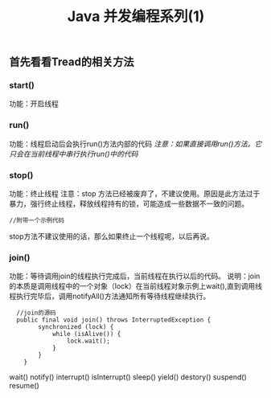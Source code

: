 ﻿---
title: Java 并发编程系列(1)
tags: Java
---
## 首先看看Tread的相关方法
### start()
功能：开启线程
### run()
功能：线程启动后会执行run()方法内部的代码
*注意：如果直接调用run()方法。它只会在当前线程中串行执行run()中的代码*
### stop()
功能：终止线程
注意：stop 方法已经被废弃了，不建议使用。原因是此方法过于暴力，强行终止线程，释放线程持有的锁，可能造成一些数据不一致的问题。
```
//附带一个示例代码
```
stop方法不建议使用的话，那么如果终止一个线程呢，以后再说。
### join()
功能：等待调用join的线程执行完成后，当前线程在执行以后的代码。
说明：join的本质是调用线程中的一个对象（lock）在当前线程对象示例上wait(),直到调用线程执行完毕后，调用notifyAll()方法通知所有等待线程继续执行。
```
  //join的源码
  public final void join() throws InterruptedException {
        synchronized (lock) {
            while (isAlive()) {
                lock.wait();
            }
        }
    }
```
wait()
notify()
interrupt()
isInterrupt()
sleep()
yield()
destory()
suspend()
resume()
